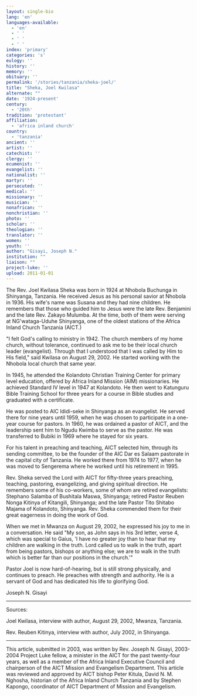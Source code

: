 ```yaml
---
layout: single-bio
lang: 'en'
languages-available:
  - 'en'
  - ' '
  - ' '
  - ' '
index: 'primary'
categories: 's'
eulogy: ''
history: ''
memory: ''
obituary: ''
permalink: '/stories/tanzania/sheka-joel/'
title: "Sheka, Joel Kwilasa"
alternate: ""
date: '1924-present'
century:
  - '20th'
tradition: 'protestant'
affiliation:
  - 'africa inland church'
country:
  - 'tanzania'
ancient: ''
artist: ''
catechist: ''
clergy: ''
ecumenist: ''
evangelist: ''
nationalist: ''
martyr: ''
persecuted: ''
medical: ''
missionary: ''
musician: ''
nonafrican: ''
nonchristian: ''
photo: ''
scholar: ''
theologian: ''
translator: ''
women: ''
youth: ''
author: "Gisayi, Joseph N."
institution: ""
liaison: ""
project-luke: ''
upload: 2011-01-01
---
```




The Rev. Joel Kwilasa Sheka was born in 1924 at Nhobola Buchunga in Shinyanga, Tanzania.  He received Jesus as his personal savior at Nhobola in 1936.  His wife's name was Susana and they had nine children.  He remembers that those who guided him to Jesus were the late Rev. Benjamini and the late Rev. Zakayo Mulumba.  At the time, both of them were serving at NG'wataga-Uduhe Shinyanga, one of the oldest stations of the Africa Inland Church Tanzania (AICT.)

"I felt God's calling to ministry in 1942. The church members of my home church, without tolerance, continued to ask me to be their local church leader (evangelist).  Through that I understood that I was called by Him to His field," said Kwilasa on August 29, 2002.  He started working with the Nhobola local church that same year.

In 1945, he attended the Kolandoto Christian Training Center for primary level education, offered by Africa Inland Mission (AIM) missionaries.  He achieved Standard IV level in 1947 at Kolandoto.  He then went to Katunguru Bible Training School for three years for a course in Bible studies and graduated with a certificate.

He was posted to AIC Ididi-seke in Shinyanga as an evangelist.  He served there for nine years until 1959, when he was chosen to participate in a one-year course for pastors.  In 1960, he was ordained a pastor of AICT, and the leadership sent him to Ngudu Kwimba to serve as the pastor.  He was transferred to Bubiki in 1969 where he stayed for six years.

For his talent in preaching and teaching, AICT selected him, through its sending committee, to be the founder of the AIC Dar es Salaam pastorate in the capital city of Tanzania.  He worked there from 1974 to 1977, when he was moved to Sengerema where he worked until his retirement in 1995.

Rev. Sheka served the Lord with AICT for fifty-three years preaching, teaching, pastoring, evangelizing, and giving spiritual direction.    He remembers some of his co-workers, some of whom are retired evangelists: Stephano Salamba of Bushitala Maswa, Shinyanga; retired Pastor Reuben Nonga Kitinya of Kitangili, Shinyanga; and the late Pastor Tito Shitabo Majama of Kolandoto, Shinyanga.  Rev. Sheka commended them for their great eagerness in doing the work of God.

When we met in Mwanza on August 29, 2002, he expressed his joy to me in a conversation.  He said  "My son, as John says in his 3rd letter, verse 4, which was special to Gaius, 'I have no greater joy than to hear that my children are walking in the truth.  Lord called us to walk in the truth, apart from being pastors, bishops or anything else; we are to walk in the truth which is better far than our positions in the church.'"

Pastor Joel is now hard-of-hearing, but is still strong physically, and continues to preach.  He preaches with strength and authority.  He is a servant of God and has dedicated his life to glorifying God.

Joseph N. Gisayi

---

Sources:

Joel Kwilasa, interview with author, August 29, 2002, Mwanza, Tanzania.

Rev. Reuben Kitinya, interview with author, July 2002, in Shinyanga.

---

This article, submitted in 2003, was written by Rev. Joseph N. Gisayi, 2003-2004 Project Luke fellow, a minister in the AICT for the past twenty-four years, as well as a member of the Africa Inland Executive Council and chairperson of the AICT Mission and Evangelism Department. This article was reviewed and approved by AICT bishop Peter Kitula, David N. M. Nghosha, historian of the Africa Inland Church Tanzania and by Stephen Kapongo, coordinator of AICT Department of Mission and Evangelism.